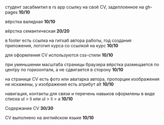 студент засабмитил в rs app ссылку на своё CV, задеплоенное на gh-pages **10/10**

вёрстка валидная **10/10**

вёрстка семантическая **20/20**

в footer есть ссылка на гитхаб автора работы, год создания приложения, логотип курса со ссылкой на курс **10/10**

для оформления СV используются css-стили **10/10**

при уменьшении масштаба страницы браузера вёрстка размещается по центру по горизонтали, а не сдвигается в сторону **10/10**

на странице СV есть фото или аватарка автора, пропорции изображения не искажены, у изображения есть атрибут alt **10/10**

навигация, контакты для связи и перечень навыков оформлены в виде списка ul > li или ul > li > a **10/10**

Содержание CV **30/30**

CV выполнено на английском языке **10/10**

